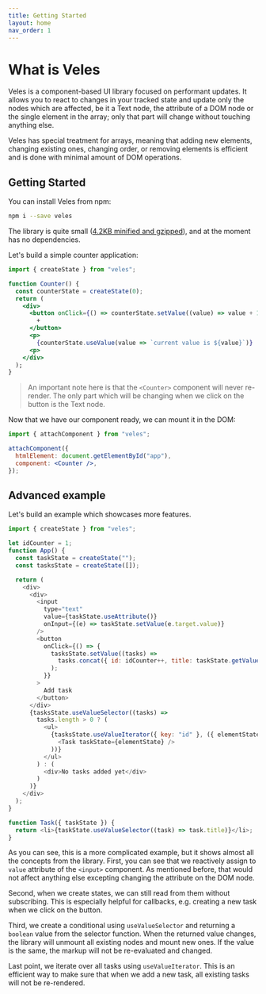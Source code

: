 ```yaml
---
title: Getting Started
layout: home
nav_order: 1
---
```


# What is Veles

Veles is a component-based UI library focused on performant updates. It allows you to react to changes in your tracked state and update only the nodes which are affected, be it a Text node, the attribute of a DOM node or the single element in the array; only that part will change without touching anything else.

Veles has special treatment for arrays, meaning that adding new elements, changing existing ones, changing order, or removing elements is efficient and is done with minimal amount of DOM operations.

## Getting Started

You can install Veles from npm:

```sh
npm i --save veles
```

The library is quite small ([4.2KB minified and gzipped](https://bundlephobia.com/package/veles)), and at the moment has no dependencies.

Let's build a simple counter application:

```jsx
import { createState } from "veles";

function Counter() {
  const counterState = createState(0);
  return (
    <div>
      <button onClick={() => counterState.setValue((value) => value + 1)}>
        +
      </button>
      <p>
        {counterState.useValue(value => `current value is ${value}`)}
      <p>
    </div>
  );
}
```

> An important note here is that the `<Counter>` component will never re-render. The only part which will be changing when we click on the button is the Text node.

Now that we have our component ready, we can mount it in the DOM:

```jsx
import { attachComponent } from "veles";

attachComponent({
  htmlElement: document.getElementById("app"),
  component: <Counter />,
});
```

## Advanced example

Let's build an example which showcases more features.

```js
import { createState } from "veles";

let idCounter = 1;
function App() {
  const taskState = createState("");
  const tasksState = createState([]);

  return (
    <div>
      <div>
        <input
          type="text"
          value={taskState.useAttribute()}
          onInput={(e) => taskState.setValue(e.target.value)}
        />
        <button
          onClick={() => {
            tasksState.setValue((tasks) =>
              tasks.concat({ id: idCounter++, title: taskState.getValue() })
            );
          }}
        >
          Add task
        </button>
      </div>
      {tasksState.useValueSelector((tasks) =>
        tasks.length > 0 ? (
          <ul>
            {tasksState.useValueIterator({ key: "id" }, ({ elementState }) => (
              <Task taskState={elementState} />
            ))}
          </ul>
        ) : (
          <div>No tasks added yet</div>
        )
      )}
    </div>
  );
}

function Task({ taskState }) {
  return <li>{taskState.useValueSelector((task) => task.title)}</li>;
}
```

As you can see, this is a more complicated example, but it shows almost all the concepts from the library. First, you can see that we reactively assign to `value` attribute of the `<input>` component. As mentioned before, that would not affect anything else excepting changing the attribute on the DOM node.

Second, when we create states, we can still read from them without subscribing. This is especially helpful for callbacks, e.g. creating a new task when we click on the button.

Third, we create a conditional using `useValueSelector` and returning a `boolean` value from the selector function. When the returned value changes, the library will unmount all existing nodes and mount new ones. If the value is the same, the markup will not be re-evaluated and changed.

Last point, we iterate over all tasks using `useValueIterator`. This is an efficient way to make sure that when we add a new task, all existing tasks will not be re-rendered.
